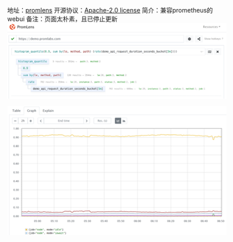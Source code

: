 地址：[promlens](https://github.com/prometheus/promlens)
开源协议：[Apache-2.0 license](https://github.com/prometheus/promlens#Apache-2.0-1-ov-file)
简介：兼容prometheus的webui
备注：页面太朴素，且已停止更新
![](附件/Pasted%20image%2020250402145207.png)

![](附件/Pasted%20image%2020250402145225.png)